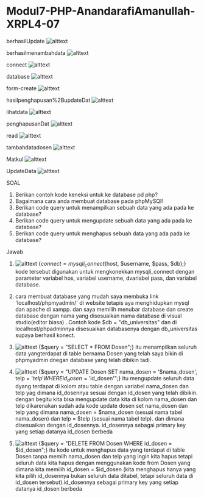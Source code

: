 # Modul7-PHP-AnandarafiAmanullah-XRPL4-07

berhasilUpdate
![alttext](https://github.com/Anandarafi/Modul7-PHP-AnandarafiAmanullah-XRPL4-07/blob/master/berhasilUpdate.PNG)

berhasilmenambahdata
![alttext](https://github.com/Anandarafi/Modul7-PHP-AnandarafiAmanullah-XRPL4-07/blob/master/berhasilmenambahdata.PNG)

connect
![alttext](https://github.com/Anandarafi/Modul7-PHP-AnandarafiAmanullah-XRPL4-07/blob/master/connect.PNG)

database
![alttext](https://github.com/Anandarafi/Modul7-PHP-AnandarafiAmanullah-XRPL4-07/blob/master/database.PNG)

form-create
![alttext](https://github.com/Anandarafi/Modul7-PHP-AnandarafiAmanullah-XRPL4-07/blob/master/form-create.PNG)

hasilpenghapusan%2BupdateDat
![alttext](https://github.com/Anandarafi/Modul7-PHP-AnandarafiAmanullah-XRPL4-07/blob/master/hasilpenghapusan%2BupdateData.PNG)

lihatdata
![alttext](https://github.com/Anandarafi/Modul7-PHP-AnandarafiAmanullah-XRPL4-07/blob/master/lihatdata.PNG)

penghapusanDat
![alttext](https://github.com/Anandarafi/Modul7-PHP-AnandarafiAmanullah-XRPL4-07/blob/master/penghapusanData.PNG)

read
![alttext](https://github.com/Anandarafi/Modul7-PHP-AnandarafiAmanullah-XRPL4-07/blob/master/read.PNG)

tambahdatadosen
![alttext](https://github.com/Anandarafi/Modul7-PHP-AnandarafiAmanullah-XRPL4-07/blob/master/tambahdatadosen.PNG)

Matkul
![alttext](https://github.com/Anandarafi/Modul7-PHP-AnandarafiAmanullah-XRPL4-07/blob/master/matkul.PNG)

UpdateData
![alttext](https://github.com/Anandarafi/Modul7-PHP-AnandarafiAmanullah-XRPL4-07/blob/master/updateData.PNG)



SOAL
1. Berikan contoh kode keneksi untuk ke database pd php?
2. Bagaimana cara anda membuat database pada phpMySQl!
3. Berikan code query untuk menampilkan sebuah data yang ada pada ke database?
4. Berikan code query untuk mengupdate sebuah data yang ada pada ke database?
5. Berikan code query untuk menghapus sebuah data yang ada pada ke database?


Jawab 
1. ![alttext](https://github.com/Anandarafi/Modul7-PHP-AnandarafiAmanullah-XRPL4-07/blob/master/ini%20contoh%20dari%20kode%20konect%20pada%20php.PNG)
{$connect = mysqli_connect($host, $username, $pass, $db);} kode tersebut digunakan untuk mengkonekkan mysqli_connect dengan parameter variabel hos, variabel username, dvariabel pass, dan variabel database.

2. cara membuat database yang mudah saya membuka link 'localhost/phpmyadmin/' di website tetapis aya menghidupkan mysql dan apache di xampp. dan saya memilih menubar database dan create database dengan nama yang disesuaikan nama database di visual studio(editor biasa) ..Contoh kode $db = "db_universitas" dan di localhost/phpadminnya disesuaikan databasenya dengan db_universitas supaya berhasil konect.

3.  ![alttext](https://github.com/Anandarafi/Modul7-PHP-AnandarafiAmanullah-XRPL4-07/blob/master/query%20menampilkan.PNG)
 {$query = "SELECT * FROM Dosen";} itu menampilkan seluruh data yangterdapat di table bernama Dosen yang telah saya bikin di phpmyadmin dnegan database yang telah dibikin tadi.
 
 4. ![alttext](https://github.com/Anandarafi/Modul7-PHP-AnandarafiAmanullah-XRPL4-07/blob/master/4.PNG)
 {$query = "UPDATE Dosen SET nama_dosen = '$nama_dosen', telp = '$telp' WHERE id_dosen = '$id_dosen'";} itu mengupdate seluruh data dyang terdapat di kolom atau table dengan variabel nama_dosen dan telp yag dimana id_dosennya sesuai dengan id_dosen yang telah dibikin. dengan begitu kita bisa mengupdate data kita di kolom nama_dosen dan telp dikarenakan sudah ada kode update dosen set nama_dosen dan telp yang dimana nama_dosen = $nama_dosen (sesuai nama tabel nama_dosen) dan telp = $telp (sesuai nama tabel telp). dan dimana disesuaikan dengan id_dosennya. id_dosennya sebagai primary key yang setiap datanya id_dosen berbeda
 
 5. ![alttext](https://github.com/Anandarafi/Modul7-PHP-AnandarafiAmanullah-XRPL4-07/blob/master/5.PNG)
 {$query = "DELETE FROM Dosen WHERE id_dosen = $id_dosen";} itu kode untuk menghapus data yang terdapat di table Dosen tanpa memilh nama_dosen dan telp yang ingin kita hapus tetapi seluruh data kita hapus dengan menggunakan kode from Dosen yang dimana kita memilih id_dosen = $id_dosen (kita menghapus hanya yang kita pilih id_dosennya bukan seluruh data ditabel, tetapi seluruh data di id_dosen tersebut).id_dosennya sebagai primary key yang setiap datanya id_dosen berbeda

